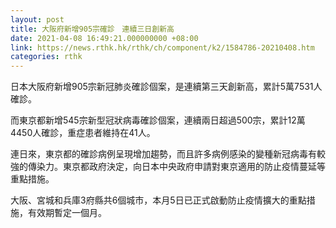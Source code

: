 ```yaml
---
layout: post
title: 大阪府新增905宗確診　連續三日創新高
date: 2021-04-08 16:49:21.000000000 +08:00
link: https://news.rthk.hk/rthk/ch/component/k2/1584786-20210408.htm
categories: rthk
---
```


日本大阪府新增905宗新冠肺炎確診個案，是連續第三天創新高，累計5萬7531人確診。

而東京都新增545宗新型冠狀病毒確診個案，連續兩日超過500宗，累計12萬4450人確診，重症患者維持在41人。

連日來，東京都的確診病例呈現增加趨勢，而且許多病例感染的變種新冠病毒有較強的傳染力。東京都政府決定，向日本中央政府申請對東京適用的防止疫情蔓延等重點措施。

大阪、宮城和兵庫3府縣共6個城市，本月5日已正式啟動防止疫情擴大的重點措施，有效期暫定一個月。
